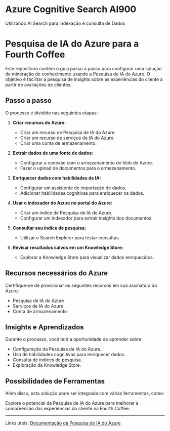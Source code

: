 # Azure Cognitive Search AI900
Utilizando AI Search para indexação e consulta de Dados

# Pesquisa de IA do Azure para a Fourth Coffee

Este repositório contém o guia passo a passo para configurar uma solução de mineração de conhecimento usando a Pesquisa de IA do Azure. O objetivo é facilitar a pesquisa de insights sobre as experiências do cliente a partir de avaliações de clientes.

## Passo a passo

O processo é dividido nas seguintes etapas:

1. **Criar recursos do Azure:**
   - Criar um recurso de Pesquisa de IA do Azure.
   - Criar um recurso de serviços de IA do Azure.
   - Criar uma conta de armazenamento.

2. **Extrair dados de uma fonte de dados:**
   - Configurar a conexão com o armazenamento de blob do Azure.
   - Fazer o upload de documentos para o armazenamento.

3. **Enriquecer dados com habilidades de IA:**
   - Configurar um assistente de importação de dados.
   - Adicionar habilidades cognitivas para enriquecer os dados.

4. **Usar o indexador do Azure no portal do Azure:**
   - Criar um índice de Pesquisa de IA do Azure.
   - Configurar um indexador para extrair insights dos documentos.

5. **Consultar seu índice de pesquisa:**
   - Utilizar o Search Explorer para testar consultas.

6. **Revisar resultados salvos em um Knowledge Store:**
   - Explorar a Knowledge Store para visualizar dados enriquecidos.

## Recursos necessários do Azure

Certifique-se de provisionar os seguintes recursos em sua assinatura do Azure:
- Pesquisa de IA do Azure
- Serviços de IA do Azure
- Conta de armazenamento

## Insights e Aprendizados

Durante o processo, você terá a oportunidade de aprender sobre:
- Configuração da Pesquisa de IA do Azure.
- Uso de habilidades cognitivas para enriquecer dados.
- Consulta de índices de pesquisa.
- Exploração da Knowledge Store.

## Possibilidades de Ferramentas

Além disso, esta solução pode ser integrada com várias ferramentas, como:

Explore o potencial da Pesquisa de IA do Azure para melhorar a compreensão das experiências do cliente na Fourth Coffee.

---

Links úteis: [Documentação da Pesquisa de IA do Azure](https://docs.microsoft.com/azure/search/)
